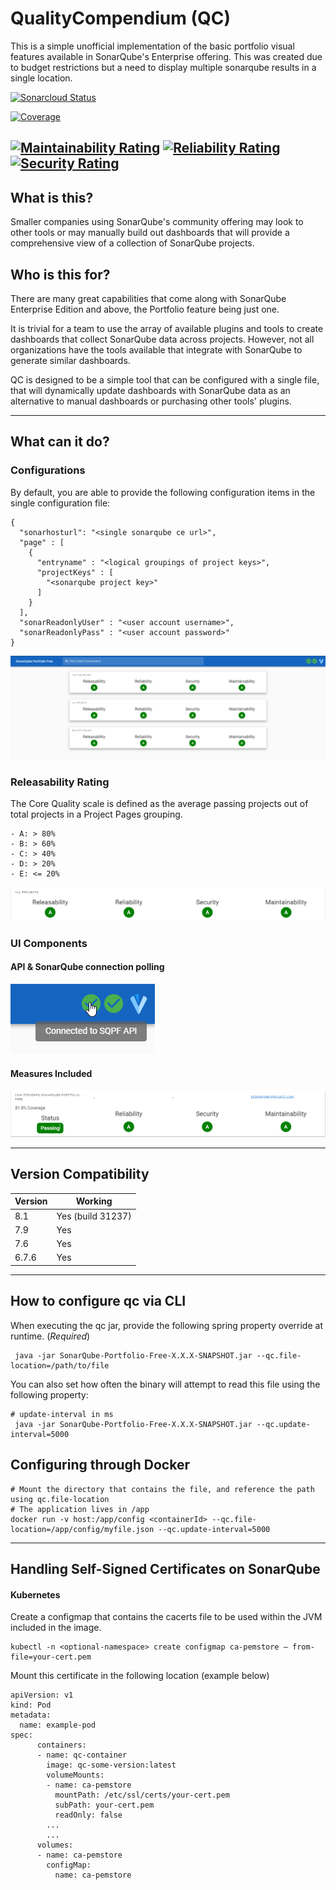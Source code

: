 # QualityCompendium (QC)

This is a simple unofficial implementation of the basic portfolio visual features available in SonarQube's Enterprise offering. This was created due to budget restrictions but a need to display multiple sonarqube results in a single location.

[![Sonarcloud Status](https://sonarcloud.io/api/project_badges/measure?project=com.stevenpg.qc&metric=alert_status)](https://sonarcloud.io/dashboard?id=com.stevenpg.qc)

[![Coverage](https://sonarcloud.io/api/project_badges/measure?project=com.stevenpg.qc&metric=coverage)](https://sonarcloud.io/dashboard?id=com.stevenpg.qc)

[![Maintainability Rating](https://sonarcloud.io/api/project_badges/measure?project=com.stevenpg.qc&metric=sqale_rating)](https://sonarcloud.io/dashboard?id=com.stevenpg.qc)
[![Reliability Rating](https://sonarcloud.io/api/project_badges/measure?project=com.stevenpg.qc&metric=reliability_rating)](https://sonarcloud.io/dashboard?id=com.stevenpg.qc)
[![Security Rating](https://sonarcloud.io/api/project_badges/measure?project=com.stevenpg.qc&metric=security_rating)](https://sonarcloud.io/dashboard?id=com.stevenpg.qc)
-----------------------------

## What is this?

Smaller companies using SonarQube's community offering may look to other tools or may manually build out dashboards that will provide a comprehensive view of a collection of SonarQube projects.

## Who is this for?

There are many great capabilities that come along with SonarQube Enterprise Edition and above, the Portfolio feature being just one. 

It is trivial for a team to use the array of available plugins and tools to create dashboards that collect SonarQube data across projects. However, not all organizations have the tools available that integrate with SonarQube to generate similar dashboards.

QC is designed to be a simple tool that can be configured with a single file, that will dynamically update dashboards with SonarQube data as an alternative to manual dashboards or purchasing other tools' plugins.

------------------------------

## What can it do?

### Configurations

By default, you are able to provide the following configuration items in the single configuration file:

    {
      "sonarhosturl": "<single sonarqube ce url>",
      "page" : [
        {
          "entryname" : "<logical groupings of project keys>",
          "projectKeys" : [
            "<sonarqube project key>"
          ]
        }
      ],
      "sonarReadonlyUser" : "<user account username>",
      "sonarReadonlyPass" : "<user account password>"
    }
    
![Image of qc showing example overview](images/full_image.png?raw=true)

### Releasability Rating

The Core Quality scale is defined as the average passing projects out of total projects in a Project Pages grouping.

    - A: > 80%
    - B: > 60%
    - C: > 40%
    - D: > 20%
    - E: <= 20%

![Image of qc showing example overview](images/releasability.png?raw=true)

### UI Components

#### API & SonarQube connection polling

![Image of qc showing example overview](images/api_status.png?raw=true)

#### Measures Included

![Image of qc showing example overview](images/measures.png?raw=true)

------------------------------

## Version Compatibility

| Version  | Working |
| ------------- | ------------- |
| 8.1  | Yes (build 31237)  |
| 7.9  | Yes  |
| 7.6  | Yes  |
| 6.7.6  | Yes  |

------------------------------

## How to configure qc via CLI

When executing the qc jar, provide the following spring property override at runtime. (*Required*)

     java -jar SonarQube-Portfolio-Free-X.X.X-SNAPSHOT.jar --qc.file-location=/path/to/file
     
You can also set how often the binary will attempt to read this file using the following property:

    # update-interval in ms
     java -jar SonarQube-Portfolio-Free-X.X.X-SNAPSHOT.jar --qc.update-interval=5000
     
## Configuring through Docker

    # Mount the directory that contains the file, and reference the path using qc.file-location
    # The application lives in /app
    docker run -v host:/app/config <containerId> --qc.file-location=/app/config/myfile.json --qc.update-interval=5000

------------------------------

## Handling Self-Signed Certificates on SonarQube

#### Kubernetes

Create a configmap that contains the cacerts file to be used within the JVM included in the image.

    kubectl -n <optional-namespace> create configmap ca-pemstore — from-file=your-cert.pem
    
Mount this certificate in the following location (example below)

    apiVersion: v1 
    kind: Pod
    metadata:
      name: example-pod
    spec:
          containers:
          - name: qc-container
            image: qc-some-version:latest
            volumeMounts:
            - name: ca-pemstore
              mountPath: /etc/ssl/certs/your-cert.pem
              subPath: your-cert.pem
              readOnly: false
            ...
            ...
          volumes:
          - name: ca-pemstore
            configMap:
              name: ca-pemstore

